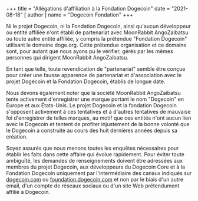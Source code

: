 +++
title = "Allégations d'affiliation à la Fondation Dogecoin"
date = "2021-08-18"
[ author ]
  name = "Dogecoin Fondation"
+++

Ni le projet Dogecoin, ni la Fondation Dogecoin, ainsi qu'aucun développeur ou entité affiliée n'ont établi de partenariat avec MoonRabbit AngoZaibatsu ou toute autre entité affiliée, y compris la prétendue "Fondation Dogecoin" utilisant le domaine doge.org. Cette prétendue organisation et ce domaine sont, pour autant que nous ayons pu le vérifier, gérés par les mêmes personnes qui dirigent MoonRabbit AngoZaibatsu. 

En tant que telle, toute revendication de "partenariat" semble être conçue pour créer une fausse apparence de partenariat et d'association avec le projet Dogecoin et la Fondation Dogecoin, établis de longue date.

Nous devons également noter que la société MoonRabbit AngoZaibatsu tente activement d'enregistrer une marque portant le nom "Dogecoin" en Europe et aux États-Unis. Le projet Dogecoin et la fondation Dogecoin s'opposent activement à ces tentatives et à d'autres tentatives de mauvaise foi d'enregistrer de telles marques, au motif que ces entités n'ont aucun lien avec le Dogecoin et tentent de profiter injustement de la bonne volonté que le Dogecoin a construite au cours des huit dernières années depuis sa création.

Soyez assurés que nous menons toutes les enquêtes nécessaires pour établir les faits dans cette affaire qui évolue rapidement. Pour éviter toute ambiguïté, les demandes de renseignements doivent être adressées aux membres du projet Dogecoin, aux développeurs du Dogecoin Core et à la Fondation Dogecoin uniquement par l'intermédiaire des canaux indiqués sur [dogecoin.com](https://dogecoin.com/) ou [foundation.dogecoin.com](https://foundation.dogecoin.com/) et non par le biais d'un autre email, d'un compte de réseaux sociaux ou d'un site Web prétendument affilié à Dogecoin.

